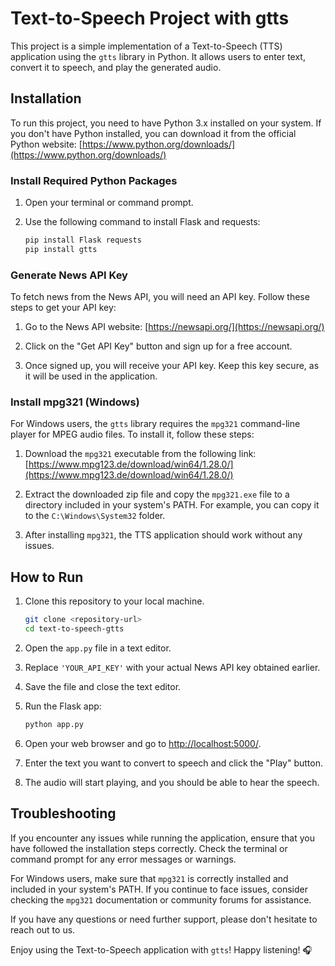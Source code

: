 # Text-to-Speech Project with gtts

This project is a simple implementation of a Text-to-Speech (TTS) application using the `gtts` library in Python. It allows users to enter text, convert it to speech, and play the generated audio.

## Installation

To run this project, you need to have Python 3.x installed on your system. If you don't have Python installed, you can download it from the official Python website: [https://www.python.org/downloads/](https://www.python.org/downloads/)

### Install Required Python Packages

1. Open your terminal or command prompt.

2. Use the following command to install Flask and requests:

   ```bash
   pip install Flask requests
   pip install gtts
   ```

### Generate News API Key

To fetch news from the News API, you will need an API key. Follow these steps to get your API key:

1. Go to the News API website: [https://newsapi.org/](https://newsapi.org/)

2. Click on the "Get API Key" button and sign up for a free account.

3. Once signed up, you will receive your API key. Keep this key secure, as it will be used in the application.

### Install mpg321 (Windows)

For Windows users, the `gtts` library requires the `mpg321` command-line player for MPEG audio files. To install it, follow these steps:

1. Download the `mpg321` executable from the following link: [https://www.mpg123.de/download/win64/1.28.0/](https://www.mpg123.de/download/win64/1.28.0/)

2. Extract the downloaded zip file and copy the `mpg321.exe` file to a directory included in your system's PATH. For example, you can copy it to the `C:\Windows\System32` folder.

3. After installing `mpg321`, the TTS application should work without any issues.

## How to Run

1. Clone this repository to your local machine.

   ```bash
   git clone <repository-url>
   cd text-to-speech-gtts
   ```

2. Open the `app.py` file in a text editor.

3. Replace `'YOUR_API_KEY'` with your actual News API key obtained earlier.

4. Save the file and close the text editor.

5. Run the Flask app:

   ```bash
   python app.py
   ```

6. Open your web browser and go to [http://localhost:5000/](http://localhost:5000/).

7. Enter the text you want to convert to speech and click the "Play" button.

8. The audio will start playing, and you should be able to hear the speech.

## Troubleshooting

If you encounter any issues while running the application, ensure that you have followed the installation steps correctly. Check the terminal or command prompt for any error messages or warnings.

For Windows users, make sure that `mpg321` is correctly installed and included in your system's PATH. If you continue to face issues, consider checking the `mpg321` documentation or community forums for assistance.

If you have any questions or need further support, please don't hesitate to reach out to us.

Enjoy using the Text-to-Speech application with `gtts`! Happy listening! 🎧